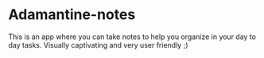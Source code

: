 # Adamantine-notes
This is an app where you can take notes to help you organize in your day to day tasks. Visually captivating and very user friendly ;)
